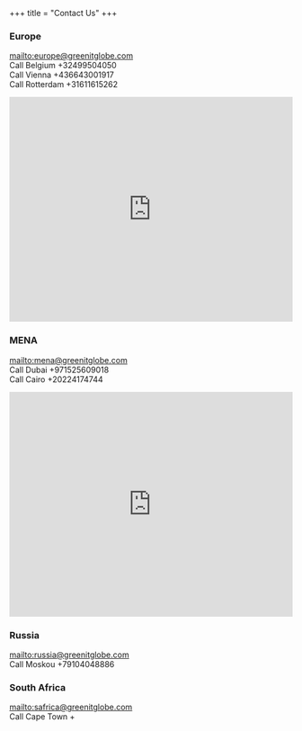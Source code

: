 +++
title = "Contact Us"
+++



### Europe

<mailto:europe@greenitglobe.com>  
Call Belgium +32499504050  
Call Vienna +436643001917  
Call Rotterdam +31611615262 
 
<div class="caption background-white">
<iframe src="https://www.google.com/maps/embed?pb=!1m14!1m8!1m3!1d2505.869058630841!2d3.8203244!3d51.092424!3m2!1i1024!2i768!4f13.1!3m3!1m2!1s0x47c377c098522c81%3A0x4bda55913dea76a!2sAntwerpse+Steenweg+19%2C+9080+Lochristi%2C+Belgium!5e0!3m2!1sen!2sae!4v1439990827818" style="border:0;width: 100%; height: 400px"></iframe>
                
</div> 


### MENA

<mailto:mena@greenitglobe.com>  
Call Dubai +971525609018  
Call Cairo +20224174744  

<div class="caption background-white">
<iframe src="https://www.google.com/maps/embed?pb=!1m14!1m8!1m3!1d7224.728221205021!2d55.3842084!3d25.1233781!3m2!1i1024!2i768!4f13.1!3m3!1m2!1s0x0000000000000000%3A0x7b170a9aeabb253b!2sDubai+Silicon+Oasis!5e0!3m2!1sen!2seg!4v1427178182977" style="border:0;width: 100%; height: 400px"></iframe>
                
</div> 


### Russia

<mailto:russia@greenitglobe.com>  
Call Moskou +79104048886  


### South Africa

<mailto:safrica@greenitglobe.com>  
Call Cape Town +

